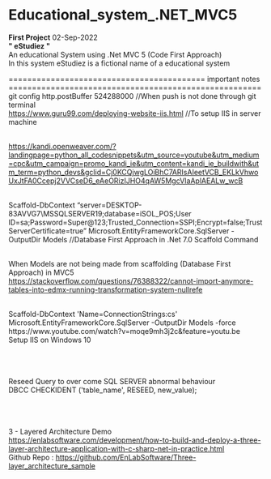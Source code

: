 # Educational_system_.NET_MVC5
<div><b>First Project</b> 02-Sep-2022</div>
<div><strong>" eStudiez "</strong><div>
<div>An educational System using .Net MVC 5 (Code First Approach)</div>
<div>In this system eStudiez is a fictional name of a educational system</div>

========================================== important notes ======================================================
<br>git config http.postBuffer 524288000              //When push is not done through git terminal
<br>https://www.guru99.com/deploying-website-iis.html //To setup IIS in server machine

<br>https://kandi.openweaver.com/?landingpage=python_all_codesnippets&utm_source=youtube&utm_medium=cpc&utm_campaign=promo_kandi_ie&utm_content=kandi_ie_buildwith&utm_term=python_devs&gclid=Cj0KCQjwgLOiBhC7ARIsAIeetVCB_EKLkVhwoUxJtFA0Ccepj2VVCseD6_eAeORizIJHO4qAW5MgcVIaAplAEALw_wcB


<br>Scaffold-DbContext “server=DESKTOP-83AVVG7\MSSQLSERVER19;database=iSOL_POS;User ID=sa;Password=Super@123;Trusted_Connection=SSPI;Encrypt=false;TrustServerCertificate=true” Microsoft.EntityFrameworkCore.SqlServer -OutputDir Models
//Database First Approach in .Net 7.0 Scaffold Command

<br>When Models are not being made from scaffolding (Database First Approach) in MVC5 
https://stackoverflow.com/questions/76388322/cannot-import-anymore-tables-into-edmx-running-transformation-system-nullrefe

<br>
Scaffold-DbContext 'Name=ConnectionStrings:cs' Microsoft.EntityFrameworkCore.SqlServer -OutputDir Models -force

<br>
https://www.youtube.com/watch?v=moqe9mh3j2c&feature=youtu.be
<br>
Setup IIS on Windows 10

<br><br><br>
Reseed Query to over come SQL SERVER abnormal behaviour
<br>
DBCC CHECKIDENT ('table_name', RESEED, new_value); 
 
<br><br><br>
3 - Layered Architecture Demo 
<br>
https://enlabsoftware.com/development/how-to-build-and-deploy-a-three-layer-architecture-application-with-c-sharp-net-in-practice.html
<br>
Github Repo : https://github.com/EnLabSoftware/Three-layer_architecture_sample
<br><br>
